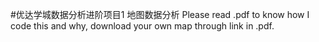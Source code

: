 #优达学城数据分析进阶项目1 地图数据分析
Please read .pdf to know how I code this and why, download your own map through link in .pdf.
